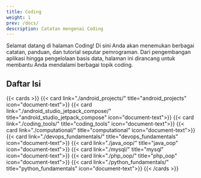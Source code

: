 ```yaml
---
title: Coding
weight: 1
prev: /docs/
description: Catatan mengenai Coding
---
```


Selamat datang di halaman Coding! Di sini Anda akan menemukan berbagai catatan, panduan, dan tutorial seputar pemrograman. Dari pengembangan aplikasi hingga pengelolaan basis data, halaman ini dirancang untuk membantu Anda mendalami berbagai topik coding.

## Daftar Isi

{{< cards >}}
{{< card link="./android_projects/" title="android_projects" icon="document-text">}}
{{< card link="./android_studio_jetpack_compose/" title="android_studio_jetpack_compose" icon="document-text">}}
{{< card link="./coding_tools/" title="coding_tools" icon="document-text">}}
{{< card link="./computational/" title="computational" icon="document-text">}}
{{< card link="./devops_fundamentals/" title="devops_fundamentals" icon="document-text">}}
{{< card link="./java_oop/" title="java_oop" icon="document-text">}}
{{< card link="./mysql/" title="mysql" icon="document-text">}}
{{< card link="./php_oop/" title="php_oop" icon="document-text">}}
{{< card link="./python_fundamentals/" title="python_fundamentals" icon="document-text">}}
{{< /cards >}}

